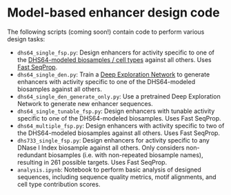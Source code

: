 # Model-based enhancer design code

The following scripts (coming soon!) contain code to perform various design tasks:

- `dhs64_single_fsp.py`: Design enhancers for activity specific to one of the [DHS64-modeled biosamples / cell types](./../data/dhs_index/dhs64_training/selected_biosample_metadata.xlsx) against all others. Uses [Fast SeqProp](https://doi.org/10.1186/s12859-021-04437-5).
- `dhs64_single_den.py`: Train a [Deep Exploration Network](https://doi.org/10.1016/j.cels.2020.05.007) to generate enhancers with activity specific to one of the DHS64-modeled biosamples against all others.
- `dhs64_single_den_generate_only.py`: Use a pretrained Deep Exploration Network to generate new enhancer sequences.
- `dhs64_single_tunable_fsp.py`: Design enhancers with tunable activity specific to one of the DHS64-modeled biosamples. Uses Fast SeqProp.
- `dhs64_multiple_fsp.py`: Design enhancers with activity specific to two of the DHS64-modeled biosamples against all others. Uses Fast SeqProp.
- `dhs733_single_fsp.py`: Design enhancers for activity specific to any DNase I Index biosample against all others. Only considers non-redundant biosamples (i.e. with non-repeated biosample names), resulting in 261 possible targets. Uses Fast SeqProp.
- `analysis.ipynb`: Notebook to perform basic analysis of designed sequences, including sequence quality metrics, motif alignments, and cell type contribution scores.